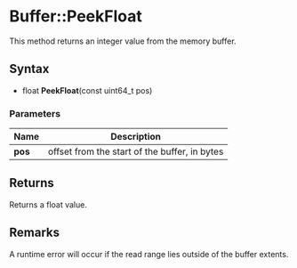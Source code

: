 # Buffer::PeekFloat #
This method returns an integer value from the memory buffer.

## Syntax ##
- float **PeekFloat**(const uint64_t pos)
### Parameters ###
| Name | Description |
| ----- | ----- |
| **pos** | offset from the start of the buffer, in bytes |
## Returns ##
Returns a float value.

## Remarks ##
A runtime error will occur if the read range lies outside of the buffer extents.
